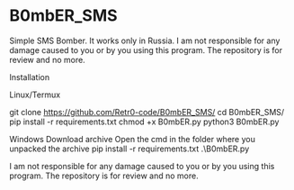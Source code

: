 # B0mbER_SMS
Simple SMS Bomber. It works only in Russia. I am not responsible for any damage caused to you or by you using this program. The repository is for review and no more.

Installation

Linux/Termux

git clone https://github.com/Retr0-code/B0mbER_SMS/
cd B0mbER_SMS/
pip install -r requirements.txt
chmod +x B0mbER.py
python3 B0mbER.py

Windows
Download archive
Open the cmd in the folder where you unpacked the archive
pip install -r requirements.txt
.\B0mbER.py

I am not responsible for any damage caused to you or by you using this program. The repository is for review and no more.
